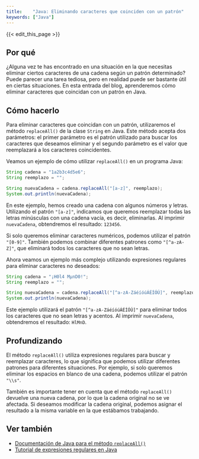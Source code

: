 ```yaml
---
title:    "Java: Eliminando caracteres que coinciden con un patrón"
keywords: ["Java"]
---
```


{{< edit_this_page >}}

## Por qué

¿Alguna vez te has encontrado en una situación en la que necesitas eliminar ciertos caracteres de una cadena según un patrón determinado? Puede parecer una tarea tediosa, pero en realidad puede ser bastante útil en ciertas situaciones. En esta entrada del blog, aprenderemos cómo eliminar caracteres que coincidan con un patrón en Java.

## Cómo hacerlo

Para eliminar caracteres que coincidan con un patrón, utilizaremos el método `replaceAll()` de la clase `String` en Java. Este método acepta dos parámetros: el primer parámetro es el patrón utilizado para buscar los caracteres que deseamos eliminar y el segundo parámetro es el valor que reemplazará a los caracteres coincidentes.

Veamos un ejemplo de cómo utilizar `replaceAll()` en un programa Java:

```Java
String cadena = "1a2b3c4d5e6";
String reemplazo = "";

String nuevaCadena = cadena.replaceAll("[a-z]", reemplazo);
System.out.println(nuevaCadena);
```

En este ejemplo, hemos creado una cadena con algunos números y letras. Utilizando el patrón `"[a-z]"`, indicamos que queremos reemplazar todas las letras minúsculas con una cadena vacía, es decir, eliminarlas. Al imprimir `nuevaCadena`, obtendremos el resultado: `123456`.

Si solo queremos eliminar caracteres numéricos, podemos utilizar el patrón `"[0-9]"`. También podemos combinar diferentes patrones como `"[^a-zA-Z]"`, que eliminará todos los caracteres que no sean letras.

Ahora veamos un ejemplo más complejo utilizando expresiones regulares para eliminar caracteres no deseados:

```Java
String cadena = "¡H0l4 MµnD0!";
String reemplazo = "";

String nuevaCadena = cadena.replaceAll("[^a-zA-ZáéíóúÁÉÍÓÚ]", reemplazo);
System.out.println(nuevaCadena);
```

Este ejemplo utilizará el patrón `"[^a-zA-ZáéíóúÁÉÍÓÚ]"` para eliminar todos los caracteres que no sean letras y acentos. Al imprimir `nuevaCadena`, obtendremos el resultado: `HlMnD`.

## Profundizando

El método `replaceAll()` utiliza expresiones regulares para buscar y reemplazar caracteres, lo que significa que podemos utilizar diferentes patrones para diferentes situaciones. Por ejemplo, si solo queremos eliminar los espacios en blanco de una cadena, podemos utilizar el patrón `"\\s"`.

También es importante tener en cuenta que el método `replaceAll()` devuelve una nueva cadena, por lo que la cadena original no se ve afectada. Si deseamos modificar la cadena original, podemos asignar el resultado a la misma variable en la que estábamos trabajando.

## Ver también

- [Documentación de Java para el método `replaceAll()`](https://docs.oracle.com/javase/8/docs/api/java/lang/String.html#replaceAll-java.lang.String-java.lang.String-)
- [Tutorial de expresiones regulares en Java](https://www.vogella.com/tutorials/JavaRegularExpressions/article.html)